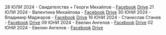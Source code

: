 28 ЮЛИ 2024 - Свидетелства + Георги Михайлов - [Facebook](https://www.facebook.com/Shalom.Church.Lovech/videos/512890507937986) [Drive]()
21 ЮЛИ 2024 - Валентина Михайлова - [Facebook](https://www.facebook.com/Shalom.Church.Lovech/videos/1222326278924123) [Drive]()
30 ЮНИ 2024 - Владимир Маджаров - [Facebook](https://www.facebook.com/Shalom.Church.Lovech/videos/1114892759595562) [Drive]()
16 ЮНИ 2024 - Станислав Станев - [Facebook](https://www.facebook.com/Shalom.Church.Lovech/videos/1101835957553230) [Drive]()
09 ЮНИ 2024 - Евелин Ангелов - [Facebook](https://www.facebook.com/Shalom.Church.Lovech/videos/1177976703209514) [Drive]()
02 ЮНИ 2024 - Евелин Ангелов - [Facebook](https://www.facebook.com/Shalom.Church.Lovech/videos/2137512646632550) [Drive]()